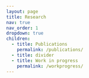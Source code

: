 ```yaml
---
layout: page
title: Research
nav: true
nav_order: 1
dropdown: true
children:
  - title: Publications
    permalink: /publications/
  - title: divider
  - title: Work in progress
    permalink: /workprogress/
---
```



